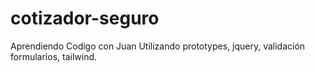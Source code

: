 # cotizador-seguro
Aprendiendo Codigo con Juan
Utilizando prototypes, jquery, validación formularios, tailwind.
